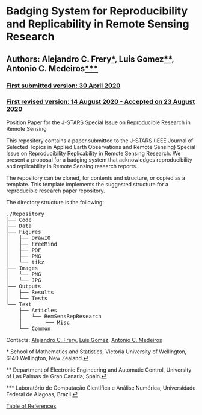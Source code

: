 # Badging System for Reproducibility and Replicability in Remote Sensing Research
## Authors: Alejandro C. Frery<span id="a1">[*](#1)</span>, Luis Gomez<span id="a2">[**](#1)</span>, Antonio C. Medeiros<span id="a3">[***](#1)</span>
### [First submitted version: 30 April 2020](./Text/Articles/RemSensRepResearch/GradingReproducibilityRS_R0.pdf)
### [First revised version: 14 August 2020 - Accepted on 23 August 2020](./Text/Articles/RemSensRepResearch/GradingReproducibilityRS_R1.pdf) 

Position Paper for the J-STARS Special Issue on Reproducible Research in Remote Sensing

This repository contains a paper submitted to the J-STARS (IEEE Journal of Selected Topics in Applied Earth Observations and Remote Sensing) Special Issue on Reproducibility Replicability in Remote Sensing Research. We present a proposal for a badging system that acknowledges reproducibility and replicability in Remote Sensing research reports.

The repository can be cloned, for contents and structure, or copied as a template. This template implements the suggested structure for a reproducible research paper repository.

The directory structure is the following:
<pre>
./Repository
├── Code
├── Data
├── Figures
│   ├── DrawIO
│   ├── FreeMind
│   ├── PDF
│   ├── PNG
│   └── tikz
├── Images
│   └── PNG
│   └── JPG
├── Outputs
│   ├── Results
│   └── Tests
└── Text
    ├── Articles
    │   └── RemSensRepResearch
    │       └── Misc
    └── Common
</pre>



Contacts: [Alejandro C. Frery](mailto:alejandro.frery@vuw.ac.nz), [Luis Gomez](mailto:luis.gomez@ulpgc.es), [Antonio C. Medeiros](mailto:antoniomedeiros@laccan.ufal.br)

<span id="1">*</span> School of Mathematics and Statistics, Victoria University of Wellington, 6140 Wellington, New Zealand.[⏎](#a1)<br>

<span id="2">**</span> Department of Electronic Engineering and Automatic Control, University of Las Palmas de Gran Canaria, Spain.[⏎](#a2)<br>

<span id="3">***</span> Laboratório de Computação Científica e Análise Numérica, Universidade Federal de Alagoas, Brazil.[⏎](#a3)<br>

[Table of References](./TableOfReferences.html)
